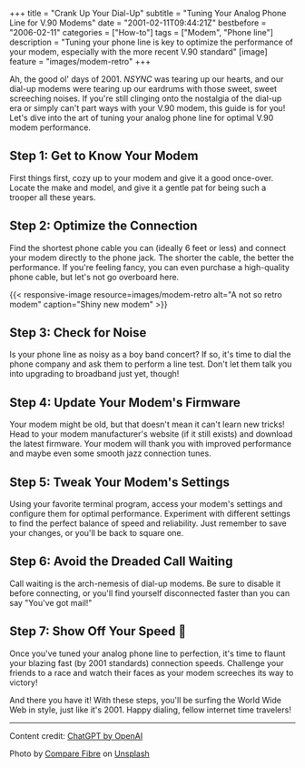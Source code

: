 +++
title = "Crank Up Your Dial-Up"
subtitle = "Tuning Your Analog Phone Line for V.90 Modems"
date = "2001-02-11T09:44:21Z"
bestbefore = "2006-02-11"
categories = ["How-to"]
tags = ["Modem", "Phone line"]
description = "Tuning your phone line is key to optimize the performance of your modem, especially with the more recent V.90 standard"
[image]
  feature = "images/modem-retro"
+++

Ah, the good ol' days of 2001. *NSYNC* was tearing up our hearts, and our dial-up modems were tearing up our eardrums with those sweet, sweet screeching noises. If you're still clinging onto the nostalgia of the dial-up era or simply can't part ways with your V.90 modem, this guide is for you! Let's dive into the art of tuning your analog phone line for optimal V.90 modem performance.

## **Step 1:** Get to Know Your Modem

First things first, cozy up to your modem and give it a good once-over. Locate the make and model, and give it a gentle pat for being such a trooper all these years.

## **Step 2:** Optimize the Connection

Find the shortest phone cable you can (ideally 6 feet or less) and connect your modem directly to the phone jack. The shorter the cable, the better the performance. If you're feeling fancy, you can even purchase a high-quality phone cable, but let's not go overboard here.

{{< responsive-image resource=images/modem-retro alt="A not so retro modem" caption="Shiny new modem" >}}

## **Step 3:** Check for Noise

Is your phone line as noisy as a boy band concert? If so, it's time to dial the phone company and ask them to perform a line test. Don't let them talk you into upgrading to broadband just yet, though!

## **Step 4:** Update Your Modem's Firmware

Your modem might be old, but that doesn't mean it can't learn new tricks! Head to your modem manufacturer's website (if it still exists) and download the latest firmware. Your modem will thank you with improved performance and maybe even some smooth jazz connection tunes.

## **Step 5:** Tweak Your Modem's Settings

Using your favorite terminal program, access your modem's settings and configure them for optimal performance. Experiment with different settings to find the perfect balance of speed and reliability. Just remember to save your changes, or you'll be back to square one.

## **Step 6:** Avoid the Dreaded Call Waiting

Call waiting is the arch-nemesis of dial-up modems. Be sure to disable it before connecting, or you'll find yourself disconnected faster than you can say "You've got mail!"

## **Step 7:** Show Off Your Speed 🚀

Once you've tuned your analog phone line to perfection, it's time to flaunt your blazing fast (by 2001 standards) connection speeds. Challenge your friends to a race and watch their faces as your modem screeches its way to victory!

And there you have it! With these steps, you'll be surfing the World Wide Web in style, just like it's 2001. Happy dialing, fellow internet time travelers!

----

Content credit: [ChatGPT by OpenAI](https://chat.openai.com/?model=gpt-4)

Photo by <a href="https://unsplash.com/@comparefibre?utm_source=unsplash&utm_medium=referral&utm_content=creditCopyText">Compare Fibre</a> on <a href="https://unsplash.com/photos/2H06IWVVpiQ?utm_source=unsplash&utm_medium=referral&utm_content=creditCopyText">Unsplash</a>

